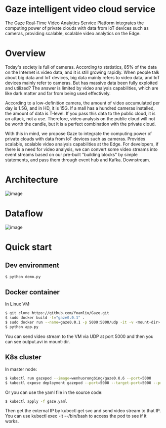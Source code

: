 # Gaze intelligent video cloud service
The Gaze Real-Time Video Analytics Service Platform integrates the computing power of private clouds with data from IoT devices such as cameras, providing scalable, scalable video analytics on the Edge.

# Overview
Today's society is full of cameras. According to statistics, 85% of the data on the Internet is video data, and it is still growing rapidly. When people talk about big data and IoT devices, big data mainly refers to video data, and IoT devices mainly refer to cameras. But has massive data been fully exploited and utilized? The answer is limited by video analysis capabilities, which are like dark matter and far from being used effectively.

According to a low-definition camera, the amount of video accumulated per day is 1.5G, and in HD, it is 15G. If a mall has a hundred cameras installed, the amount of data is T-level. If you pass this data to the public cloud, it is an attack, not a use. Therefore, video analysis on the public cloud will not be worth the candle, but it is a perfect combination with the private cloud.

With this in mind, we propose Gaze to integrate the computing power of private clouds with data from IoT devices such as cameras. Provides scalable, scalable video analysis capabilities at the Edge. For developers, if there is a need for video analysis, we can convert some video streams into event streams based on our pre-built "building blocks" by simple statements, and pass them through event hub and Kafka. Downstream.

# Architecture

![image](https://github.com/foamliu/Gaze/raw/master/images/architecture.svg?sanitize=true)

# Dataflow

![image](https://github.com/foamliu/Gaze/raw/master/images/dataflow.svg?sanitize=true)

# Quick start

## Dev environment
```bash
$ python demo.py
```

## Docker container
In Linux VM:
```bash
$ git clone https://github.com/foamliu/Gaze.git
$ sudo docker build -t="gaze0.0.1" . 
$ sudo docker run --name=gaze0.0.1 -p 5000:5000/udp -it -v <mount-dir>:/usr/src/gaze/output gaze0.0.1 /bin/bash
$ python app.py
```

You can send video stream to the VM via UDP at port 5000 and then you can see output.avi in mount-dir.

## K8s cluster
In master node:
```bash
$ kubectl run gazepod --image=wenhuorongbing/gaze0.0.6 --port=5000
$ kubectl expose deployment gazepod --port=5000 --target-port=5000 --protocol=UDP --type=LoadBalancer
```

Or you can use the yaml file in the source code:
```bash
$ kubectl apply -f gaze.yaml
```

Then get the external IP by kubectl get svc and send video stream to that IP.
You can use kubectl exec -it <pod-name>  --/bin/bash to access the pod to see if it works.


